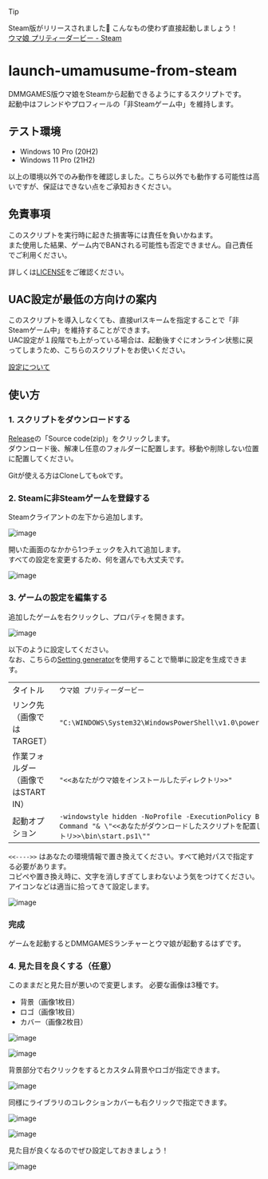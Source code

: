 > [!TIP]
> Steam版がリリースされました🎉 こんなもの使わず直接起動しましょう！  
> [ウマ娘 プリティーダービー - Steam](https://store.steampowered.com/app/3564400/_/)

# launch-umamusume-from-steam
DMMGAMES版ウマ娘をSteamから起動できるようにするスクリプトです。  
起動中はフレンドやプロフィールの「非Steamゲーム中」を維持します。

## テスト環境

- Windows 10 Pro (20H2)
- Windows 11 Pro (21H2)

以上の環境以外でのみ動作を確認しました。こちら以外でも動作する可能性は高いですが、保証はできない点をご承知おきください。

## 免責事項

このスクリプトを実行時に起きた損害等には責任を負いかねます。  
また使用した結果、ゲーム内でBANされる可能性も否定できません。自己責任でご利用ください。

詳しくは[LICENSE](https://github.com/slime-hatena/launch-umamusume-from-steam/blob/main/LICENSE)をご確認ください。

## UAC設定が最低の方向けの案内

このスクリプトを導入しなくても、直接urlスキームを指定することで「非Steamゲーム中」を維持することができます。  
UAC設定が１段階でも上がっている場合は、起動後すぐにオンライン状態に戻ってしまうため、こちらのスクリプトをお使いください。

[設定について](https://github.com/slime-hatena/launch-umamusume-from-steam/issues/5)

## 使い方

### 1. スクリプトをダウンロードする

[Release](https://github.com/slime-hatena/launch-umamusume-from-steam/releases)の「Source code(zip)」をクリックします。  
ダウンロード後、解凍し任意のフォルダーに配置します。移動や削除しない位置に配置してください。

Gitが使える方はCloneしてもokです。

### 2. Steamに非Steamゲームを登録する

Steamクライアントの左下から追加します。

![image](https://github.com/slime-hatena/launch-umamusume-from-steam/blob/images/7b55c12d-1e98-fb14-f47c-222b532732c1.png)

開いた画面のなかから1つチェックを入れて追加します。  
すべての設定を変更するため、何を選んでも大丈夫です。

![image](https://github.com/slime-hatena/launch-umamusume-from-steam/blob/images/5ce395a6-df58-f116-998e-1d4991697a75.png)

### 3. ゲームの設定を編集する

追加したゲームを右クリックし、プロパティを開きます。

![image](https://github.com/slime-hatena/launch-umamusume-from-steam/blob/images/94493773-aa9b-3240-d07b-e4e713261f32.png)

以下のように設定してください。  
なお、こちらの[Setting generator](https://slime-hatena.github.io/launch-umamusume-from-steam/)を使用することで簡単に設定を生成できます。

|   |   |
|---|---|
| タイトル | `ウマ娘 プリティーダービー` |
| リンク先（画像ではTARGET） | `"C:\WINDOWS\System32\WindowsPowerShell\v1.0\powershell.exe"` |
| 作業フォルダー（画像ではSTART IN） | `"<<あなたがウマ娘をインストールしたディレクトリ>>"` |
| 起動オプション | `-windowstyle hidden -NoProfile -ExecutionPolicy Bypass -Command "& \"<<あなたがダウンロードしたスクリプトを配置したディレクトリ>>\bin\start.ps1\""` |

`<<---->>` はあなたの環境情報で置き換えてください。すべて絶対パスで指定する必要があります。  
コピペや置き換え時に、文字を消しすぎてしまわないよう気をつけてください。  
アイコンなどは適当に拾ってきて設定します。

![image](https://github.com/slime-hatena/launch-umamusume-from-steam/blob/images/3baa8277-bc8e-8e59-9aa5-b31223cbaec5.png)

### 完成

ゲームを起動するとDMMGAMESランチャーとウマ娘が起動するはずです。

### 4. 見た目を良くする（任意）

このままだと見た目が悪いので変更します。
必要な画像は3種です。

- 背景（画像1枚目）
- ロゴ（画像1枚目）
- カバー（画像2枚目）


![image](https://github.com/slime-hatena/launch-umamusume-from-steam/blob/images/78e9a9bb-5ea1-28aa-9205-008470f0860e.png)

![image](https://github.com/slime-hatena/launch-umamusume-from-steam/blob/images/88b70d7f-b245-246e-881b-bba385795960.png)

背景部分で右クリックをするとカスタム背景やロゴが指定できます。

![image](https://github.com/slime-hatena/launch-umamusume-from-steam/blob/images/d3f88cba-e172-b44a-a61b-eb1e5aab8934.png)


同様にライブラリのコレクションカバーも右クリックで指定できます。

![image](https://github.com/slime-hatena/launch-umamusume-from-steam/blob/images/e574ba65-ee71-f889-48e3-2210aa0f37d9.png)

![image](https://github.com/slime-hatena/launch-umamusume-from-steam/blob/images/00d1da41-bb5b-e1e8-5ae2-cfc621a4bd37.png)


見た目が良くなるのでぜひ設定しておきましょう！

![image](https://github.com/slime-hatena/launch-umamusume-from-steam/blob/images/1973eb80-fac4-d4bd-b2c6-e40480356980.png)
